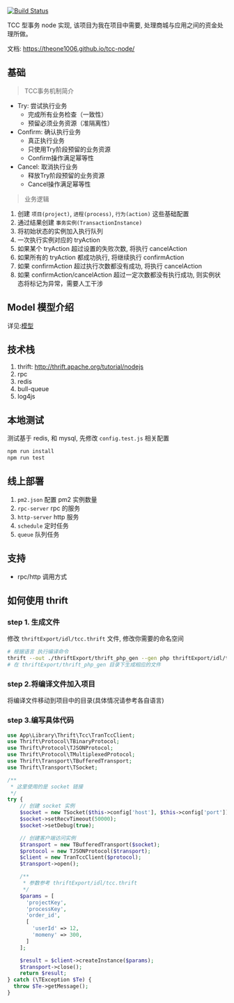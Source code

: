 [![Build Status](https://travis-ci.com/TheOne1006/tcc-node.svg?branch=master)](https://travis-ci.com/TheOne1006/tcc-node)

TCC 型事务 node 实现, 该项目为我在项目中需要, 处理商城与应用之间的资金处理所做。

文档: <https://theone1006.github.io/tcc-node/>

## 基础

> TCC事务机制简介

- Try: 尝试执行业务
  - 完成所有业务检查（一致性）
  - 预留必须业务资源（准隔离性）
- Confirm: 确认执行业务
  - 真正执行业务
  - 只使用Try阶段预留的业务资源
  - Confirm操作满足幂等性
- Cancel: 取消执行业务
  - 释放Try阶段预留的业务资源
  - Cancel操作满足幂等性

> 业务逻辑

1. 创建 `项目(project)`, `进程(process)`, `行为(action)` 这些基础配置
2. 通过结果创建 `事务实例(TransactionInstance)`
3. 将初始状态的实例加入执行队列
4. 一次执行实例对应的 tryAction
5. 如果某个 tryAction 超过设置的失败次数, 将执行 cancelAction
6. 如果所有的 tryAction 都成功执行, 将继续执行 confirmAction
7. 如果 confirmAction 超过执行次数都没有成功, 将执行 cancelAction
8. 如果 confirmAction/cancelAction 超过一定次数都没有执行成功, 则实例状态将标记为异常，需要人工干涉

## Model 模型介绍

详见:[模型](./model.html)

## 技术栈

1. thrift: <http://thrift.apache.org/tutorial/nodejs>
2. rpc
3. redis
4. bull-queue
5. log4js

## 本地测试

测试基于 redis, 和 mysql, 先修改 `config.test.js` 相关配置

```bash
npm run install
npm run test
```

## 线上部署

1. `pm2.json` 配置 pm2 实例数量
2. `rpc-server` rpc 的服务
3. `http-server` http 服务
4. `schedule` 定时任务
5. `queue` 队列任务

## 支持

- rpc/http 调用方式

## 如何使用 thrift

### step 1. 生成文件

修改 `thriftExport/idl/tcc.thrift` 文件, 修改你需要的命名空间

```bash
# 根据语言 执行编译命令
thrift --out ./thriftExport/thrift_php_gen --gen php thriftExport/idl/tcc.thrift
# 在 thriftExport/thrift_php_gen 目录下生成相应的文件
```

### step 2.将编译文件加入项目

将编译文件移动到项目中的目录(具体情况请参考各自语言)

### step 3.编写具体代码
```php
use App\Library\Thrift\Tcc\TranTccClient;
use Thrift\Protocol\TBinaryProtocol;
use Thrift\Protocol\TJSONProtocol;
use Thrift\Protocol\TMultiplexedProtocol;
use Thrift\Transport\TBufferedTransport;
use Thrift\Transport\TSocket;

/**
 * 这里使用的是 socket 链接
 */
try {
    // 创建 socket 实例
    $socket = new TSocket($this->config['host'], $this->config['port']);
    $socket->setRecvTimeout(50000);
    $socket->setDebug(true);

    // 创建客户端访问实例
    $transport = new TBufferedTransport($socket);
    $protocol = new TJSONProtocol($transport);
    $client = new TranTccClient($protocol);
    $transport->open();

    /**
     * 参数参考 thriftExport/idl/tcc.thrift
     */
    $params = [
      'projectKey',
      'processKey',
      'order_id',
      [
        'userId' => 12,
        'momeny' => 300,
      ]
    ];

    $result = $client->createInstance($params);
    $transport->close();
    return $result;
} catch (\TException $Te) {
  throw $Te->getMessage();
}
```
